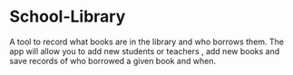 # School-Library
A tool to record what books are in the library and who borrows them. The app will allow you to add new students or teachers , add new books and save records of who borrowed a given book and when.
